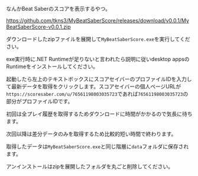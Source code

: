 なんかBeat Saberのスコアを表示するやつ。

https://github.com/tkns3/MyBeatSaberScore/releases/download/v0.0.1/MyBeatSaberScore-v0.0.1.zip

ダウンロードしたzipファイルを展開して`MyBeatSaberScore.exe`を実行してください。

exe実行時に.NET Runtimeが足りないと言われたら説明に従いdesktop appsのRuntimeをインストールしてください。

起動したら左上のテキストボックスにスコアセイバーのプロファイルIDを入力して最新データを取得をクリックします。スコアセイバーの個人ページURLが`https://scoresaber.com/u/76561198003035723`であれば`76561198003035723`の部分がプロファイルIDです。

初回は全プレイ履歴を取得するためダウンロードに時間がかかるので気長に待ちます。

次回以降は差分データのみを取得するため比較的短い時間で終わります。

取得したデータは`MyBeatSaberScore.exe`と同じ階層に`data`フォルダに保存されます。

アンインストールはzipを展開したフォルダを丸ごと削除してください。
